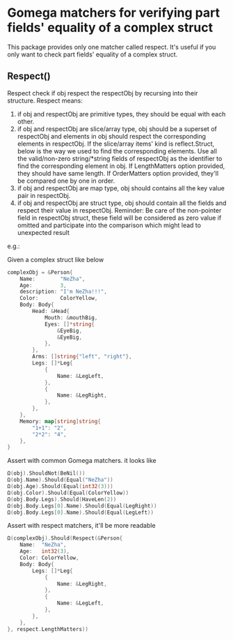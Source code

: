 # Gomega matchers for verifying part fields' equality of a complex struct

This package provides only one matcher called respect. It's useful if you only want to check part fields' equality of a complex struct.

## Respect()

Respect check if obj respect the respectObj by recursing into their structure. Respect means:
1. if obj and respectObj are primitive types, they should be equal with each other.
2. if obj and respectObj are slice/array type, obj should be a superset of respectObj and elements in obj should respect the corresponding elements in respectObj. If the slice/array items' kind is reflect.Struct, below is the way we used to find the corresponding elements.
   Use all the valid/non-zero string/*string fields of respectObj as the identifier to find the corresponding element in obj.
   If LengthMatters option provided, they should have same length. If OrderMatters option provided, they'll be compared one by one in order.
3. if obj and respectObj are map type, obj should contains all the key value pair in respectObj.
4. if obj and respectObj are struct type, obj should contain all the fields and respect their value in respectObj.
   Reminder: Be care of the non-pointer field in respectObj struct, these field will be considered as zero value if omitted and participate into the comparison which might lead to unexpected result

e.g.:

Given a complex struct like below

```go
complexObj = &Person{
	Name:        "NeZha",
	Age:         3,
	description: "I'm NeZha!!!",
	Color:       ColorYellow,
	Body: Body{
		Head: &Head{
			Mouth: &mouthBig,
			Eyes: []*string{
				&EyeBig,
				&EyeBig,
			},
		},
		Arms: []string{"left", "right"},
		Legs: []*Leg{
			{
				Name: &LegLeft,
			},
			{
				Name: &LegRight,
			},
		},
	},
	Memory: map[string]string{
		"1+1": "2",
		"2*2": "4",
	},
}
```

Assert with common Gomega matchers. it looks like

```go
Ω(obj).ShouldNot(BeNil())
Ω(obj.Name).Should(Equal("NeZha"))
Ω(obj.Age).Should(Equal(int32(3)))
Ω(obj.Color).Should(Equal(ColorYellow))
Ω(obj.Body.Legs).Should(HaveLen(2))
Ω(obj.Body.Legs[0].Name).Should(Equal(LegRight))
Ω(obj.Body.Legs[0].Name).Should(Equal(LegLeft))
```

Assert with respect matchers, it'll be more readable

```go
Ω(complexObj).Should(Respect(&Person{
	Name:  "NeZha",
	Age:   int32(3),
	Color: ColorYellow,
	Body: Body{
		Legs: []*Leg{
		    {
			    Name: &LegRight,
		    },
		    {
			    Name: &LegLeft,
		    },
		},
	},
}, respect.LengthMatters))
```

